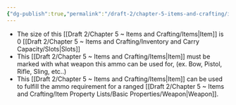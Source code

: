 ```yaml
---
{"dg-publish":true,"permalink":"/draft-2/chapter-5-items-and-crafting/item-property-lists/basic-properties/ammo/"}
---
```


- The size of this [[Draft 2/Chapter 5 ~ Items and Crafting/Items\|Item]] is 0 [[Draft 2/Chapter 5 ~ Items and Crafting/Inventory and Carry Capacity/Slots\|Slots]]
- This [[Draft 2/Chapter 5 ~ Items and Crafting/Items\|Item]] must be marked with what weapon this ammo can be used for, (ex. Bow, Pistol, Rifle, Sling, etc..)
- This [[Draft 2/Chapter 5 ~ Items and Crafting/Items\|Item]] can be used to fulfill the ammo requirement for a ranged [[Draft 2/Chapter 5 ~ Items and Crafting/Item Property Lists/Basic Properties/Weapon\|Weapon]].